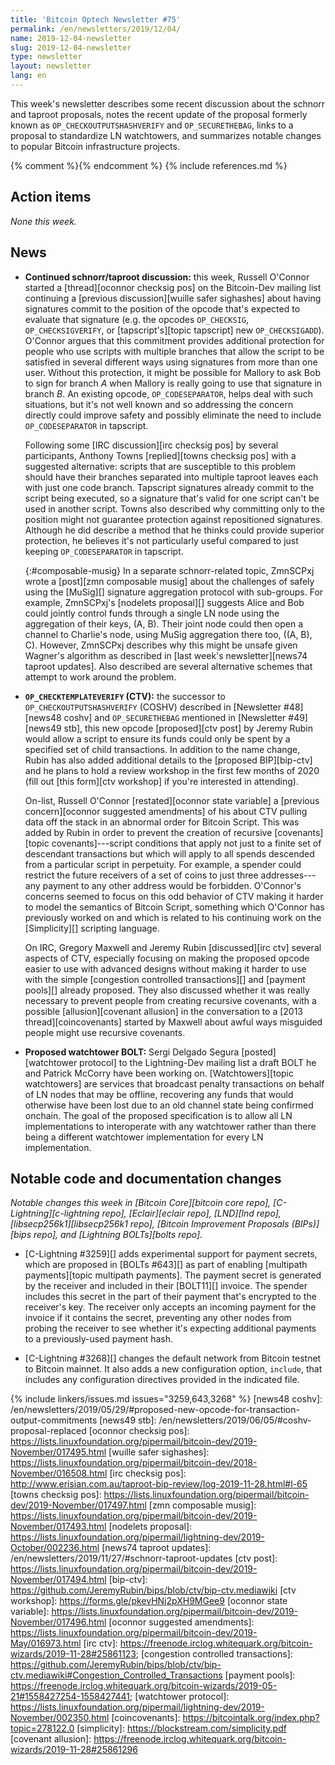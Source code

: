 ```yaml
---
title: 'Bitcoin Optech Newsletter #75'
permalink: /en/newsletters/2019/12/04/
name: 2019-12-04-newsletter
slug: 2019-12-04-newsletter
type: newsletter
layout: newsletter
lang: en
---
```

This week's newsletter describes some recent discussion about the
schnorr and taproot proposals, notes the recent update of the
proposal formerly known as `OP_CHECKOUTPUTSHASHVERIFY` and
`OP_SECURETHEBAG`, links to a proposal to standardize LN watchtowers,
and summarizes notable changes to popular Bitcoin
infrastructure projects.

{% comment %}<!-- include references.md below the fold but above any Jekyll/Liquid variables-->{% endcomment %}
{% include references.md %}

## Action items

*None this week.*

## News

- **Continued schnorr/taproot discussion:** this week, Russell O'Connor
  started a [thread][oconnor checksig pos] on the Bitcoin-Dev mailing list continuing a
  [previous discussion][wuille safer sighashes] about having signatures commit to the position
  of the opcode that's expected to evaluate that signature (e.g.
  the opcodes `OP_CHECKSIG`, `OP_CHECKSIGVERIFY`, or [tapscript's][topic tapscript] new
  `OP_CHECKSIGADD`).  O'Connor argues that this commitment provides additional
  protection for people who use scripts with multiple branches that
  allow the script to be satisfied in several different ways using
  signatures from more than one user.  Without this protection, it might
  be possible for Mallory to ask Bob to sign for branch *A*
  when Mallory is really going to use that signature in branch *B*.  An
  existing opcode, `OP_CODESEPARATOR`, helps deal with such situations,
  but it's not well known and so addressing the concern directly
  could improve safety and possibly eliminate the need to include
  `OP_CODESEPARATOR` in tapscript.

  Following some [IRC discussion][irc checksig pos] by several
  participants, Anthony Towns [replied][towns checksig pos] with a
  suggested alternative: scripts that are susceptible to this problem
  should have their branches separated into multiple taproot leaves
  each with just one code branch.  Tapscript signatures already commit
  to the script being executed, so a signature that's valid for one
  script can't be used in another script.  Towns also described why
  committing only to the position might not guarantee protection against
  repositioned signatures.  Although he did describe a method that he
  thinks could provide superior protection, he believes it's not
  particularly useful compared to just keeping `OP_CODESEPARATOR` in
  tapscript.

  {:#composable-musig}
  In a separate schnorr-related topic, ZmnSCPxj wrote a [post][zmn
  composable musig] about the challenges of safely using the [MuSig][]
  signature aggregation protocol with sub-groups.  For example,
  ZmnSCPxj's [nodelets proposal][] suggests Alice and Bob
  could jointly control funds through a single LN node using the
  aggregation of their keys, (A, B).  Their joint node could then open
  a channel to Charlie's node, using MuSig aggregation there too, ((A,
  B), C).  However, ZmnSCPxj describes why this might be unsafe given
  Wagner's algorithm as described in [last week's newsletter][news74
  taproot updates].  Also described are several alternative schemes
  that attempt to work around the problem.

- **`OP_CHECKTEMPLATEVERIFY` (CTV):** the successor to
  `OP_CHECKOUTPUTSHASHVERIFY` (COSHV) described in [Newsletter
  #48][news48 coshv] and `OP_SECURETHEBAG` mentioned in [Newsletter
  #49][news49 stb], this new opcode [proposed][ctv post] by Jeremy Rubin
  would allow a script to ensure its funds could only be spent by a
  specified set of child transactions.  In addition to the name change,
  Rubin has also added additional details to the [proposed BIP][bip-ctv]
  and he plans to hold a review workshop in the first few months of 2020
  (fill out [this form][ctv workshop] if you're interested in
  attending).

  On-list, Russell O'Connor [restated][oconnor state variable] a
  [previous concern][oconnor suggested amendments] of his about CTV
  pulling data off the stack in an abnormal order for Bitcoin Script.
  This was added by Rubin in order to prevent the creation of
  recursive [covenants][topic covenants]---script conditions that
  apply not just to a finite set of descendant transactions but which
  will apply to all spends descended from a particular script in
  perpetuity.  For example, a spender could restrict the future
  receivers of a set of coins to just three addresses---any payment to
  any other address would be forbidden.  O'Connor's concerns seemed to
  focus on this odd behavior of CTV making it harder to model the
  semantics of Bitcoin
  Script, something which O'Connor has previously worked on and which
  is related to his continuing work on the [Simplicity][] scripting
  language.

  On IRC, Gregory Maxwell and Jeremy Rubin [discussed][irc ctv]
  several aspects of CTV, especially focusing on making the proposed
  opcode easier to use with advanced designs without making it harder
  to use with the simple [congestion controlled transactions][] and
  [payment pools][] already proposed.  They also discussed whether it
  was really necessary to prevent people from creating recursive
  covenants, with a possible [allusion][covenant allusion] in the conversation to a [2013
  thread][coincovenants] started by Maxwell about awful ways misguided
  people might use recursive covenants.

- **Proposed watchtower BOLT:** Sergi Delgado Segura [posted][watchtower
  protocol] to the Lightning-Dev mailing list a draft BOLT he and
  Patrick McCorry have been working on.  [Watchtowers][topic
  watchtowers] are services that broadcast penalty transactions on
  behalf of LN nodes that may be offline, recovering any funds that
  would otherwise have been lost due to an old channel state being
  confirmed onchain.  The goal of the proposed specification is to allow
  all LN implementations to interoperate with any watchtower rather than
  there being a different watchtower implementation for every LN
  implementation.

## Notable code and documentation changes

*Notable changes this week in [Bitcoin Core][bitcoin core repo],
[C-Lightning][c-lightning repo], [Eclair][eclair repo], [LND][lnd repo],
[libsecp256k1][libsecp256k1 repo], [Bitcoin Improvement Proposals
(BIPs)][bips repo], and [Lightning BOLTs][bolts repo].*

- [C-Lightning #3259][] adds experimental support for payment secrets,
  which are proposed in [BOLTs #643][] as part of enabling [multipath
  payments][topic multipath payments].  The payment secret is generated
  by the receiver and included in their [BOLT11][] invoice.  The spender
  includes this secret in the part of their payment that's encrypted to
  the receiver's key.  The receiver only accepts an incoming payment for
  the invoice if it contains the secret, preventing any other nodes from
  probing the receiver to see whether it's expecting additional payments
  to a previously-used payment hash.

- [C-Lightning #3268][] changes the default network from Bitcoin testnet
  to Bitcoin mainnet.  It also adds a new configuration option,
  `include`, that includes any configuration directives provided in the
  indicated file.

{% include linkers/issues.md issues="3259,643,3268" %}
[news48 coshv]: /en/newsletters/2019/05/29/#proposed-new-opcode-for-transaction-output-commitments
[news49 stb]: /en/newsletters/2019/06/05/#coshv-proposal-replaced
[oconnor checksig pos]: https://lists.linuxfoundation.org/pipermail/bitcoin-dev/2019-November/017495.html
[wuille safer sighashes]: https://lists.linuxfoundation.org/pipermail/bitcoin-dev/2018-November/016508.html
[irc checksig pos]: http://www.erisian.com.au/taproot-bip-review/log-2019-11-28.html#l-65
[towns checksig pos]: https://lists.linuxfoundation.org/pipermail/bitcoin-dev/2019-November/017497.html
[zmn composable musig]: https://lists.linuxfoundation.org/pipermail/bitcoin-dev/2019-November/017493.html
[nodelets proposal]: https://lists.linuxfoundation.org/pipermail/lightning-dev/2019-October/002236.html
[news74 taproot updates]: /en/newsletters/2019/11/27/#schnorr-taproot-updates
[ctv post]: https://lists.linuxfoundation.org/pipermail/bitcoin-dev/2019-November/017494.html
[bip-ctv]: https://github.com/JeremyRubin/bips/blob/ctv/bip-ctv.mediawiki
[ctv workshop]: https://forms.gle/pkevHNj2pXH9MGee9
[oconnor state variable]: https://lists.linuxfoundation.org/pipermail/bitcoin-dev/2019-November/017496.html
[oconnor suggested amendments]: https://lists.linuxfoundation.org/pipermail/bitcoin-dev/2019-May/016973.html
[irc ctv]: https://freenode.irclog.whitequark.org/bitcoin-wizards/2019-11-28#25861123;
[congestion controlled transactions]: https://github.com/JeremyRubin/bips/blob/ctv/bip-ctv.mediawiki#Congestion_Controlled_Transactions
[payment pools]: https://freenode.irclog.whitequark.org/bitcoin-wizards/2019-05-21#1558427254-1558427441;
[watchtower protocol]: https://lists.linuxfoundation.org/pipermail/lightning-dev/2019-November/002350.html
[coincovenants]: https://bitcointalk.org/index.php?topic=278122.0
[simplicity]: https://blockstream.com/simplicity.pdf
[covenant allusion]: https://freenode.irclog.whitequark.org/bitcoin-wizards/2019-11-28#25861296
